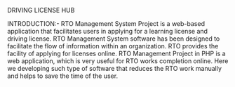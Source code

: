 DRIVING LICENSE HUB

INTRODUCTION:-
RTO Management System Project is a web-based application that facilitates users in applying for a learning license and driving license. RTO Management System software has been designed to facilitate the flow of information within an organization. RTO provides the facility of applying for licenses online. RTO Management Project in PHP is a web application, which is very useful for RTO works completion online. Here we developing such type of software that reduces the RTO work manually and helps to save the time of the user.
